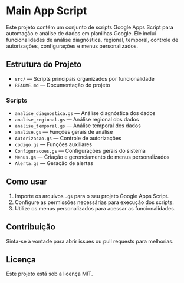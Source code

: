 # Main App Script

Este projeto contém um conjunto de scripts Google Apps Script para automação e análise de dados em planilhas Google. Ele inclui funcionalidades de análise diagnóstica, regional, temporal, controle de autorizações, configurações e menus personalizados.

## Estrutura do Projeto

- `src/` — Scripts principais organizados por funcionalidade
- `README.md` — Documentação do projeto

### Scripts
- `analise_diagnostica.gs` — Análise diagnóstica dos dados
- `analise_regional.gs` — Análise regional dos dados
- `analise_temporal.gs` — Análise temporal dos dados
- `analise.gs` — Funções gerais de análise
- `Autorizacao.gs` — Controle de autorizações
- `codigo.gs` — Funções auxiliares
- `Configuracoes.gs` — Configurações gerais do sistema
- `Menus.gs` — Criação e gerenciamento de menus personalizados
- `Alerta.gs` — Geração de alertas

## Como usar

1. Importe os arquivos `.gs` para o seu projeto Google Apps Script.
2. Configure as permissões necessárias para execução dos scripts.
3. Utilize os menus personalizados para acessar as funcionalidades.

## Contribuição

Sinta-se à vontade para abrir issues ou pull requests para melhorias.

## Licença

Este projeto está sob a licença MIT.
